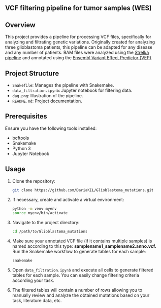 ## VCF filtering pipeline for tumor samples (WES) 

## Overview

This project provides a pipeline for processing VCF files, specifically for analyzing and filtrating genetic variations. Originally created for analyzing three glioblastoma patients, this pipeline can be adapted for any disease and any number of patients. BAM files were analyzed using the [Strelka pipeline](https://github.com/Illumina/strelka/tree/v2.9.x) and annotated using the [Ensembl Variant Effect Predictor (VEP)](https://www.ensembl.org/info/docs/tools/vep/index.html).

## Project Structure

- `Snakefile`: Manages the pipeline with Snakemake.
- `data_filtration.ipynb`: Jupyter notebook for filtering data.
- `dag.png`: Illustration of the pipeline.
- `README.md`: Project documentation.

## Prerequisites

Ensure you have the following tools installed:

- bcftools
- Snakemake
- Python 3
- Jupyter Notebook

## Usage

1. Clone the repository:
    ```sh
    git clone https://github.com/DariaKIL/Glioblastoma_mutations.git
    ```

2. If necessary, create and activate a virtual environment:
    ```sh
    python -m venv myenv
    source myenv/bin/activate
    ```

3. Navigate to the project directory:
    ```sh
    cd /path/to/Glioblastoma_mutations
    ```

4. Make sure your annotated VCF file (if it contains multiple samples) is named according to this type: **samplename1_samplename2.anno.vcf.** Run the Snakemake workflow to generate tables for each sample:
    ```sh
    snakemake
    ```

5. Open `data_filtration.ipynb` and execute all cells to generate filtered tables for each sample. You can easily change filtering criteria according your task.

6. The filtered tables will contain a number of rows allowing you to manually review and analyze the obtained mutations based on your task, literature data, etc.



